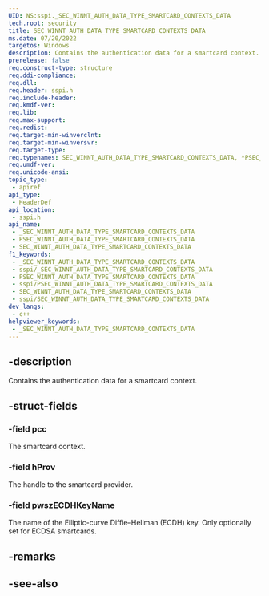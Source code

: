 ```yaml
---
UID: NS:sspi._SEC_WINNT_AUTH_DATA_TYPE_SMARTCARD_CONTEXTS_DATA
tech.root: security
title: SEC_WINNT_AUTH_DATA_TYPE_SMARTCARD_CONTEXTS_DATA
ms.date: 07/20/2022
targetos: Windows
description: Contains the authentication data for a smartcard context.
prerelease: false
req.construct-type: structure
req.ddi-compliance: 
req.dll: 
req.header: sspi.h
req.include-header: 
req.kmdf-ver: 
req.lib: 
req.max-support: 
req.redist: 
req.target-min-winverclnt: 
req.target-min-winversvr: 
req.target-type: 
req.typenames: SEC_WINNT_AUTH_DATA_TYPE_SMARTCARD_CONTEXTS_DATA, *PSEC_WINNT_AUTH_DATA_TYPE_SMARTCARD_CONTEXTS_DATA
req.umdf-ver: 
req.unicode-ansi: 
topic_type:
 - apiref
api_type:
 - HeaderDef
api_location:
 - sspi.h
api_name:
 - _SEC_WINNT_AUTH_DATA_TYPE_SMARTCARD_CONTEXTS_DATA
 - PSEC_WINNT_AUTH_DATA_TYPE_SMARTCARD_CONTEXTS_DATA
 - SEC_WINNT_AUTH_DATA_TYPE_SMARTCARD_CONTEXTS_DATA
f1_keywords:
 - _SEC_WINNT_AUTH_DATA_TYPE_SMARTCARD_CONTEXTS_DATA
 - sspi/_SEC_WINNT_AUTH_DATA_TYPE_SMARTCARD_CONTEXTS_DATA
 - PSEC_WINNT_AUTH_DATA_TYPE_SMARTCARD_CONTEXTS_DATA
 - sspi/PSEC_WINNT_AUTH_DATA_TYPE_SMARTCARD_CONTEXTS_DATA
 - SEC_WINNT_AUTH_DATA_TYPE_SMARTCARD_CONTEXTS_DATA
 - sspi/SEC_WINNT_AUTH_DATA_TYPE_SMARTCARD_CONTEXTS_DATA
dev_langs:
 - c++
helpviewer_keywords:
 - _SEC_WINNT_AUTH_DATA_TYPE_SMARTCARD_CONTEXTS_DATA
---
```


## -description

Contains the authentication data for a smartcard context.

## -struct-fields

### -field pcc

The smartcard context.

### -field hProv

The handle to the smartcard provider.

### -field pwszECDHKeyName

The name of the Elliptic-curve Diffie–Hellman (ECDH) key. Only optionally set for ECDSA smartcards.

## -remarks

## -see-also
